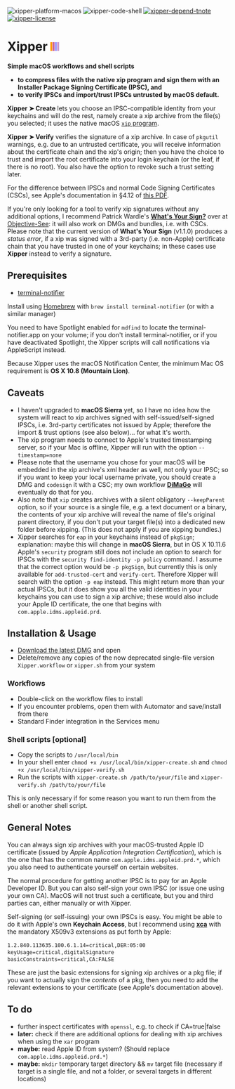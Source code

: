![xipper-platform-macos](https://img.shields.io/badge/platform-macOS-lightgrey.svg)
![xipper-code-shell](https://img.shields.io/badge/code-shell-yellow.svg)
[![xipper-depend-tnote](https://img.shields.io/badge/dependency-terminal--notifier%201.6.3-green.svg)](https://github.com/alloy/terminal-notifier)
[![xipper-license](http://img.shields.io/badge/license-MIT+-blue.svg)](https://github.com/JayBrown/minisign-misc/blob/master/license.md)

# Xipper <img src="https://github.com/JayBrown/Xipper/blob/master/img/jb-img.png" height="20px"/>

**Simple macOS workflows and shell scripts**
* **to compress files with the native xip program and sign them with an Installer Package Signing Certificate (IPSC), and**
* **to verify IPSCs and import/trust IPSCs untrusted by macOS default.**

**Xipper ➤ Create** lets you choose an IPSC-compatible identity from your keychains and will do the rest, namely create a xip archive from the file(s) you selected; it uses the native macOS [`xip` program](https://developer.apple.com/legacy/library/documentation/Darwin/Reference/ManPages/man1/xip.1.html).

**Xipper ➤ Verify** verifies the signature of a xip archive. In case of `pkgutil` warnings, e.g. due to an untrusted certificate, you will receive information about the certificate chain and the xip's origin; then you have the choice to trust and import the root certificate into your login keychain (or the leaf, if there is no root). You also have the option to revoke such a trust setting later.

For the difference between IPSCs and normal Code Signing Certificates (CSCs), see Apple's documentation in §4.12 of [this PDF](http://images.apple.com/certificateauthority/pdf/Developer_ID_CPS_v1.0.pdf).

If you're only looking for a tool to verify xip signatures without any additional options, I recommend Patrick Wardle's **[What's Your Sign?](https://objective-see.com/products/whatsyoursign.html)** over at [Objective-See](https://objective-see.com/products.html): it will also work on DMGs and bundles, i.e. with CSCs. Please note that the current version of **What's Your Sign** (v1.1.0) produces a *status error*, if a xip was signed with a 3rd-party (i.e. non-Apple) certificate chain that you have trusted in one of your keychains; in these cases use **Xipper** instead to verify a signature.

## Prerequisites
* [terminal-notifier](https://github.com/alloy/terminal-notifier)

Install using [Homebrew](http://brew.sh) with `brew install terminal-notifier` (or with a similar manager)

You need to have Spotlight enabled for `mdfind` to locate the terminal-notifier.app on your volume; if you don't install terminal-notifier, or if you have deactivated Spotlight, the Xipper scripts will call notifications via AppleScript instead.

Because Xipper uses the macOS Notification Center, the minimum Mac OS requirement is **OS X 10.8 (Mountain Lion)**.

## Caveats
* I haven't upgraded to **macOS Sierra** yet, so I have no idea how the system will react to xip archives signed with self-issued/self-signed IPSCs, i.e. 3rd-party certificates not issued by Apple; therefore the import & trust options (see also below)… for what it's worth.
* The xip program needs to connect to Apple's trusted timestamping server, so if your Mac is offline, Xipper will run with the option `--timestamp=none`
* Please note that the username you chose for your macOS will be embedded in the xip archive's xml header as well, not only your IPSC; so if you want to keep your local username private, you should create a DMG and `codesign` it with a CSC; my own workflow **[DiMaGo](https://github.com/JayBrown/DiMaGo)** will eventually do that for you.
* Also note that `xip` creates archives with a silent obligatory `--keepParent` option, so if your source is a single file, e.g. a text document or a binary, the contents of your xip archive will reveal the name of file's original parent directory, if you don't put your target file(s) into a dedicated new folder before xipping. (This does not apply if you are xipping bundles.)
* Xipper searches for `eap` in your keychains instead of `pkgSign`; explanation: maybe this will change in **macOS Sierra**, but in OS X 10.11.6 Apple's `security` program still does not include an option to search for IPSCs with the `security find-identity -p policy` command. I assume that the correct option would be `-p pkgSign`, but currently this is only available for `add-trusted-cert` and `verify-cert`. Therefore Xipper will search with the option `-p eap` instead. This might return more than your actual IPSCs, but it does show you all the valid identities in your keychains you can use to sign a xip archive; these would also include your Apple ID certificate, the one that begins with `com.apple.idms.appleid.prd`.

## Installation & Usage
* [Download the latest DMG](https://github.com/JayBrown/Xipper/releases) and open
* Delete/remove any copies of the now deprecated single-file version `Xipper.workflow` or `xipper.sh` from your system

### Workflows
* Double-click on the workflow files to install
* If you encounter problems, open them with Automator and save/install from there
* Standard Finder integration in the Services menu

### Shell scripts [optional]
* Copy the scripts to `/usr/local/bin`
* In your shell enter `chmod +x /usr/local/bin/xipper-create.sh` and `chmod +x /usr/local/bin/xipper-verify.sh`
* Run the scripts with `xipper-create.sh /path/to/your/file` and `xipper-verify.sh /path/to/your/file`

This is only necessary if for some reason you want to run them from the shell or another shell script.

## General Notes
You can always sign xip archives with your macOS-trusted Apple ID certificate (issued by *Apple Application Integration Certification*), which is the one that has the common name `com.apple.idms.appleid.prd.*`, which you also need to authenticate yourself on certain websites.

The normal procedure for getting another IPSC is to pay for an Apple Developer ID. But you can also self-sign your own IPSC (or issue one using your own CA). MacOS will not trust such a certificate, but you and third parties can, either manually or with Xipper.

Self-signing (or self-issuing) your own IPSCs is easy. You might be able to do it with Apple's own **Keychain Access**, but I recommend using **[xca](https://sourceforge.net/projects/xca/)** with the mandatory X509v3 extensions as put forth by Apple:

```
1.2.840.113635.100.6.1.14=critical,DER:05:00
keyUsage=critical,digitalSignature
basicConstraints=critical,CA:FALSE
```

These are just the basic extensions for signing xip archives or a pkg file; if you want to actually sign the *contents* of a pkg, then you need to add the relevant extensions to your certificate (see Apple's documentation above).

## To do
* further inspect certificates with `openssl`, e.g. to check if CA=true|false
* **later:** check if there are additional options for dealing with xip archives when using the `xar` program
* **maybe:** read Apple ID from system? (Should replace `com.apple.idms.appleid.prd.*`)
* **maybe:** `mkdir` temporary target directory && `mv` target file (necessary if target is a single file, and not a folder, or several targets in different locations)

